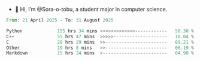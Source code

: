 - 👋 Hi, I’m @Sora-o-tobu, a student major in computer science.

<!--START_SECTION:waka-->

```rust
From: 21 April 2025 - To: 31 August 2025

Python             155 hrs 34 mins >>>>>>>>>>>>>------------   50.30 %
C++                55 hrs 47 mins  >>>>>--------------------   18.04 %
C                  28 hrs 29 mins  >>-----------------------   09.21 %
Other              19 hrs 8 mins   >>-----------------------   06.19 %
Markdown           15 hrs 24 mins  >------------------------   04.98 %
```

<!--END_SECTION:waka-->

<!---
<img align='center' src='https://raw.githubusercontent.com/Sora-o-tobu/Sora-o-tobu/main/OneLastSora.png' width='410px'>
--->
<!---
Sora-o-tobu/Sora-o-tobu is a ✨ special ✨ repository because its `README.md` (this file) appears on your GitHub profile.
You can click the Preview link to take a look at your changes.
--->
